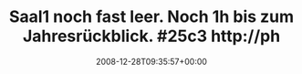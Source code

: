 ---
retweeted: false
source: <a href="http://twitter.com" rel="nofollow">Twitter Web Client</a>
entities:
  hashtags:
  - text: 25c3
    indices:
    - '55'
    - '60'
  symbols: []
  user_mentions: []
  urls: []
display_text_range:
- '0'
- '88'
favorite_count: '0'
id_str: '1082102065'
truncated: false
retweet_count: '0'
id: '1082102065'
created_at: Sun Dec 28 09:35:57 +0000 2008
favorited: false
full_text: 'Saal1 noch fast leer. Noch 1h bis zum Jahresrückblick. #25c3  http://phodroid.com/4px97z'
lang: de
tags:
- 25c3
- pesos/twitter
date: '2008-12-28T09:35:57+00:00'
src: https://twitter.com/bascht/status/1082102065
original_url: https://twitter.com/bascht/status/1082102065
type: twitter_tweet
text: 'Saal1 noch fast leer. Noch 1h bis zum Jahresrückblick. #25c3  http://phodroid.com/4px97z'
title: 'Saal1 noch fast leer. Noch 1h bis zum Jahresrückblick. #25c3  http://ph'

---